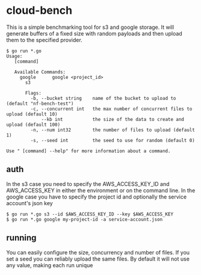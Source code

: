 # cloud-bench

This is a simple benchmarking tool for s3 and google storage. It will generate buffers of a fixed size with random payloads and then upload them to the specified provider.


```
$ go run *.go
Usage:
   [command]

   Available Commands:
     google      google <project_id>
       s3

       Flags:
         -b, --bucket string    name of the bucket to upload to (default "nf-bench-test")
         -c, --concurrent int   the max number of concurrent files to upload (default 10)
             --kb int           the size of the data to create and upload (default 100)
         -n, --num int32        the number of files to upload (default 1)
         -s, --seed int         the seed to use for random (default 0)

Use " [command] --help" for more information about a command.
```

## auth
In the s3 case you need to specify the AWS_ACCESS_KEY_ID and AWS_ACCESS_KEY in either the environment or on the command line.
In the google case you have to specify the project id and optionally the service account's json key

```
$ go run *.go s3 --id $AWS_ACCESS_KEY_ID --key $AWS_ACCESS_KEY
$ go run *.go google my-project-id -a service-account.json
```

## running
You can easily configure the size, concurrency and number of files. If you set a seed you can reliably upload the same files. By default it will not use any value, making each run unique

